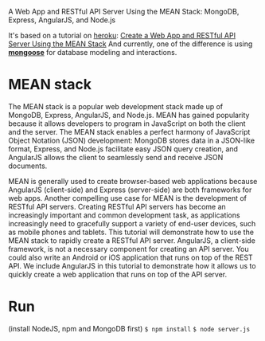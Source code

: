A Web App and RESTful API Server Using the MEAN Stack:
MongoDB, Express, AngularJS, and Node.js

It's based on a tutorial on [heroku](http://heroku.com):
[Create a Web App and RESTful API Server Using the MEAN Stack](https://github.com/facebook/react/wiki/Sites-Using-React)
And currently, one of the difference is using [**mongoose**](http://mongoosejs.com/) for database modeling and interactions.

# MEAN stack
The MEAN stack is a popular web development stack made up of MongoDB, Express, AngularJS, and Node.js. MEAN has gained popularity because it allows developers to program in JavaScript on both the client and the server. The MEAN stack enables a perfect harmony of JavaScript Object Notation (JSON) development: MongoDB stores data in a JSON-like format, Express, and Node.js facilitate easy JSON query creation, and AngularJS allows the client to seamlessly send and receive JSON documents.

MEAN is generally used to create browser-based web applications because AngularJS (client-side) and Express (server-side) are both frameworks for web apps. Another compelling use case for MEAN is the development of RESTful API servers. Creating RESTful API servers has become an increasingly important and common development task, as applications increasingly need to gracefully support a variety of end-user devices, such as mobile phones and tablets. This tutorial will demonstrate how to use the MEAN stack to rapidly create a RESTful API server.
AngularJS, a client-side framework, is not a necessary component for creating an API server. You could also write an Android or iOS application that runs on top of the REST API. We include AngularJS in this tutorial to demonstrate how it allows us to quickly create a web application that runs on top of the API server.


# Run
(install NodeJS, npm and MongoDB first)
`$ npm install`
 `$ node server.js`








































